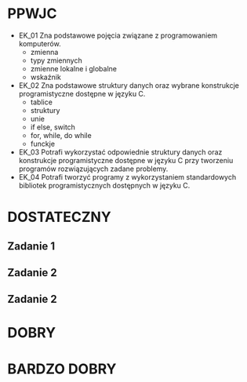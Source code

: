 # PPWJC

- EK_01 Zna podstawowe pojęcia związane z programowaniem 
komputerów. 
    - zmienna
    - typy zmiennych
    - zmienne lokalne i globalne
    - wskaźnik
- EK_02 Zna podstawowe struktury danych oraz wybrane konstrukcje 
programistyczne dostępne w języku C.
    - tablice
    - struktury
    - unie
    - if else, switch
    - for, while, do while
    - funckje
- EK_03 Potrafi wykorzystać odpowiednie struktury danych oraz 
konstrukcje programistyczne dostępne w języku C przy 
tworzeniu programów rozwiązujących zadane problemy.
- EK_04 Potrafi tworzyć programy z wykorzystaniem standardowych 
bibliotek programistycznych dostępnych w języku C.

# DOSTATECZNY

## Zadanie 1

## Zadanie 2

## Zadanie 2

# DOBRY

# BARDZO DOBRY
